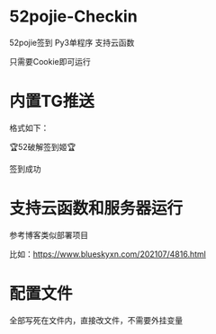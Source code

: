 # 52pojie-Checkin

52pojie签到 Py3单程序 支持云函数

只需要Cookie即可运行

# 内置TG推送
格式如下：

🏆52破解签到姬🏆

签到成功

# 支持云函数和服务器运行

参考博客类似部署项目

比如：https://www.blueskyxn.com/202107/4816.html

# 配置文件

全部写死在文件内，直接改文件，不需要外挂变量
